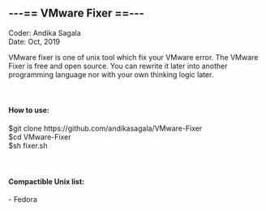 


<h2>---== VMware Fixer ==---         </h2>
                                         
                                         
                                        
Coder: Andika Sagala<br>
Date: Oct, 2019<br>

   

VMware fixer is one of unix tool which fix your VMware error. The VMware Fixer is free and open source. You can rewrite it later into another programming language nor with your own thinking logic later.<br><br><br>

<h4>How to use:</h4> 
$git clone https://github.com/andikasagala/VMware-Fixer <br>
$cd VMware-Fixer <br>
$sh fixer.sh <br><br><br>



<h4>Compactible Unix list:</h4> 
- Fedora<br>




